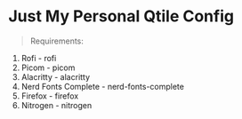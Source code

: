 # Just My Personal Qtile Config
> Requirements:
  1. Rofi - rofi
  2. Picom - picom
  3. Alacritty - alacritty
  4. Nerd Fonts Complete - nerd-fonts-complete
  5. Firefox - firefox
  6. Nitrogen - nitrogen
